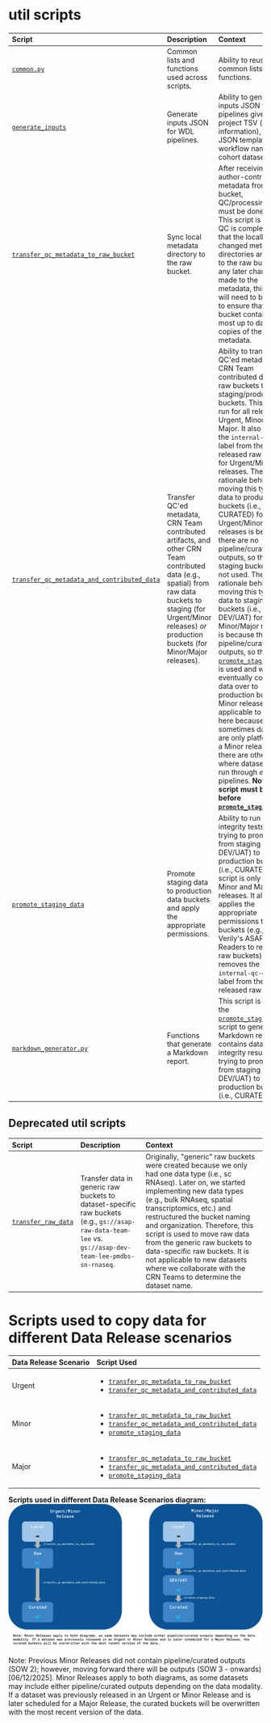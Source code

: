 # util scripts

| Script | Description | Context |
| :- | :- | :- |
| [`common.py`](./common.py) | Common lists and functions used across scripts. | Ability to reuse common lists and functions. |
| [`generate_inputs`](./generate_inputs) | Generate inputs JSON for WDL pipelines. | Ability to generate the inputs JSON for WDL pipelines given a project TSV (sample information), inputs JSON template, workflow name, and cohort dataset name. |
| [`transfer_qc_metadata_to_raw_bucket`](./transfer_qc_metadata_to_raw_bucket) | Sync local metadata directory to the raw bucket. | After receiving author-contributed metadata from a raw bucket, QC/processing steps must be done locally. This script is run after QC is complete, so that the locally changed metadata directories are sync'd to the raw bucket. If any later changes are made to the metadata, this script will need to be re-run to ensure that the raw bucket contains the most up to date copies of the QC'd metadata. |
| [`transfer_qc_metadata_and_contributed_data`](./transfer_qc_metadata_and_contributed_data) | Transfer QC'ed metadata, CRN Team contributed artifacts, and other CRN Team contributed data (e.g., spatial) from raw data buckets to staging (for Urgent/Minor releases) *or* production buckets (for Minor/Major releases). | Ability to transfer QC'ed metadata and CRN Team contributed data from raw buckets to staging/production buckets. This script is run for all releases: Urgent, Minor, and Major. It also removes the `internal-qc-data` label from the released raw buckets for Urgent/Minor releases. The rationale behind moving this type of data to production buckets (i.e., CURATED) for Urgent/Minor releases is because there are no pipeline/curated outputs, so the staging buckets are not used. The rationale behind moving this type of data to staging buckets (i.e., DEV/UAT) for Minor/Major releases is because there are pipeline/curated outputs, so the [`promote_staging_data`](./promote_staging_data) is used and will eventually copy the data over to production buckets. Minor releases are applicable to both here because sometimes datasets are only platformed in a Minor release, but there are other times where datasets are run through *existing* pipelines. **Note: this script must be run before [`promote_staging_data`](./promote_staging_data).** |
| [`promote_staging_data`](./promote_staging_data) | Promote staging data to production data buckets and apply the appropriate permissions. | Ability to run data integrity tests when trying to promote data from staging (i.e., DEV/UAT) to production buckets (i.e., CURATED). This script is only run for Minor and Major releases. It also applies the appropriate permissions to the buckets (e.g., adding Verily's ASAP Cloud Readers to released raw buckets) and removes the `internal-qc-data` label from the released raw buckets. |
| [`markdown_generator.py`](./markdown_generator.py) | Functions that generate a Markdown report. | This script is used in the [`promote_staging_data`](./promote_staging_data) script to generate a Markdown report that contains data integrity results when trying to promote data from staging (i.e., DEV/UAT) to production buckets (i.e., CURATED). |

## Deprecated util scripts

| Script | Description | Context |
| :- | :- | :- |
| [`transfer_raw_data`](./transfer_raw_data) | Transfer data in generic raw buckets to dataset-specific raw buckets (e.g., `gs://asap-raw-data-team-lee` vs. `gs://asap-dev-team-lee-pmdbs-sn-rnaseq`. | Originally, "generic" raw buckets were created because we only had one data type (i.e., sc RNAseq). Later on, we started implementing new data types (e.g., bulk RNAseq, spatial transcriptomics, etc.) and restructured the bucket naming and organization. Therefore, this script is used to move raw data from the generic raw buckets to data-specific raw buckets. It is not applicable to new datasets where we collaborate with the CRN Teams to determine the dataset name. |

# Scripts used to copy data for different Data Release scenarios
| Data Release Scenario | Script Used |
| :- | :- |
| Urgent | <ul><li>[`transfer_qc_metadata_to_raw_bucket`](./transfer_qc_metadata_to_raw_bucket)</li><li>[`transfer_qc_metadata_and_contributed_data`](./transfer_qc_metadata_and_contributed_data)</li></ul> |
| Minor | <ul><li>[`transfer_qc_metadata_to_raw_bucket`](./transfer_qc_metadata_to_raw_bucket)</li><li>[`transfer_qc_metadata_and_contributed_data`](./transfer_qc_metadata_and_contributed_data)</li><li>[`promote_staging_data`](./promote_staging_data)</li></ul> |
| Major | <ul><li>[`transfer_qc_metadata_to_raw_bucket`](./transfer_qc_metadata_to_raw_bucket)</li><li>[`transfer_qc_metadata_and_contributed_data`](./transfer_qc_metadata_and_contributed_data)</li><li>[`promote_staging_data`](./promote_staging_data)</li></ul> |

**Scripts used in different Data Release Scenarios diagram:**
![Scripts used in different Data Release Scenarios diagram](./data_promotion_diagram.svg "Data promotion diagram")

Note: Previous Minor Releases did not contain pipeline/curated outputs (SOW 2); however, moving forward there will be outputs (SOW 3 - onwards) [06/12/2025]. Minor Releases apply to both diagrams, as some datasets may include either pipeline/curated outputs depending on the data modality. If a dataset was previously released in an Urgent or Minor Release and is later scheduled for a Major Release, the curated buckets will be overwritten with the most recent version of the data.
